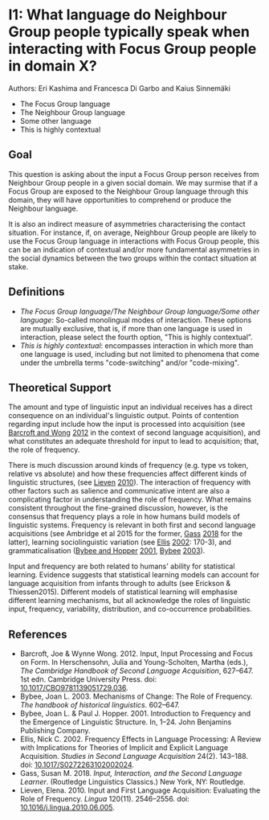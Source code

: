 # I1: What language do Neighbour Group people typically speak when interacting with Focus Group people in domain X?

Authors: Eri Kashima and Francesca Di Garbo and Kaius Sinnemäki
- The Focus Group language
- The Neighbour Group language
- Some other language
- This is highly contextual

## Goal

This question is asking about the input a Focus Group person receives from Neighbour Group people in a given social domain. We may surmise that if a Focus Group are exposed to the Neighbour Group language through this domain, they will have opportunities to comprehend or produce the Neighbour language.

It is also an indirect measure of asymmetries characterising the contact situation. For instance, if, on average, Neighbour Group people are likely to use the Focus Group language in interactions with Focus Group people, this can be an indication of contextual and/or more fundamental asymmetries in the social dynamics between the two groups within the contact situation at stake.

## Definitions

- *The Focus Group language/The Neighbour Group language/Some other language*: So-called monolingual modes of interaction. These options are mutually exclusive, that is, if more than one language is used in interaction, please select the fourth option, "This is highly contextual”.
- *This is highly contextual*: encompasses interaction in which more than one language is used, including but not limited to phenomena that come under the umbrella terms "code-switching" and/or "code-mixing".

## Theoretical Support

The amount and type of linguistic input an individual receives has a direct consequence on an individual's linguistic output. Points of contention regarding input include how the input is processed into acquisition (see [Barcroft and Wong](#source-BarcroftWong2012) [2012](#source-BarcroftWong2012) in the context of second language acquisition), and what constitutes an adequate threshold for input to lead to acquisition; that, the role of frequency.

There is much discussion around kinds of frequency (e.g. type vs token, relative vs absolute) and how these frequencies affect different kinds of linguistic structures, (see [Lieven](#source-Lieven2010) [2010](#source-Lieven2010)). The interaction of frequency with other factors such as salience and communicative intent are also a complicating factor in understanding the role of frequency. What remains consistent throughout the fine-grained discussion, however, is the consensus that frequency plays a role in how humans build models of linguistic systems. Frequency is relevant in both first and second language acquisitions (see Ambridge et al 2015 for the former, [Gass](#source-Gass2018) [2018](#source-Gass2018) for the latter), learning sociolinguistic variation (see [Ellis](#source-Ellis2002) [2002](#source-Ellis2002): 170-3), and grammaticalisation ([Bybee and Hopper](#source-BybeeHopper2001) [2001](#source-BybeeHopper2001), [Bybee](#source-Bybee2003) [2003](#source-Bybee2003)).

Input and frequency are both related to humans' ability for statistical learning.
Evidence suggests that statistical learning models can account for language acquisition from infants through to adults (see Erickson & Thiessen2015). Different models of statistical learning will emphasise different learning mechanisms, but all acknowledge the roles of linguistic input, frequency, variability, distribution, and co-occurrence probabilities.

## References

- <a id="source-BarcroftWong2012"> </a>Barcroft, Joe & Wynne Wong. 2012. Input, Input Processing and Focus on Form. In Herschensohn, Julia and Young-Scholten, Martha (eds.), _The Cambridge Handbook of Second Language Acquisition_, 627–647. 1st edn. Cambridge University Press. doi: [10.1017/CBO9781139051729.036](https://doi.org/10.1017/CBO9781139051729.036).
- <a id="source-Bybee2003"> </a>Bybee, Joan L. 2003. Mechanisms of Change: The Role of Frequency. _The handbook of historical linguistics_. 602–647.
- <a id="source-BybeeHopper2001"> </a>Bybee, Joan L. & Paul J. Hopper. 2001. Introduction to Frequency and the Emergence of Linguistic Structure. In, 1–24. John Benjamins Publishing Company.
- <a id="source-Ellis2002"> </a>Ellis, Nick C. 2002. Frequency Effects in Language Processing: A Review with Implications for Theories of Implicit and Explicit Language Acquisition. _Studies in Second Language Acquisition_ 24(2). 143–188. doi: [10.1017/S0272263102002024](https://doi.org/10.1017/S0272263102002024).
- <a id="source-Gass2018"> </a>Gass, Susan M. 2018. _Input, Interaction, and the Second Language Learner_. (Routledge Linguistics Classics.) New York, NY: Routledge.
- <a id="source-Lieven2010"> </a>Lieven, Elena. 2010. Input and First Language Acquisition: Evaluating the Role of Frequency. _Lingua_ 120(11). 2546–2556. doi: [10.1016/j.lingua.2010.06.005](https://doi.org/10.1016/j.lingua.2010.06.005).
